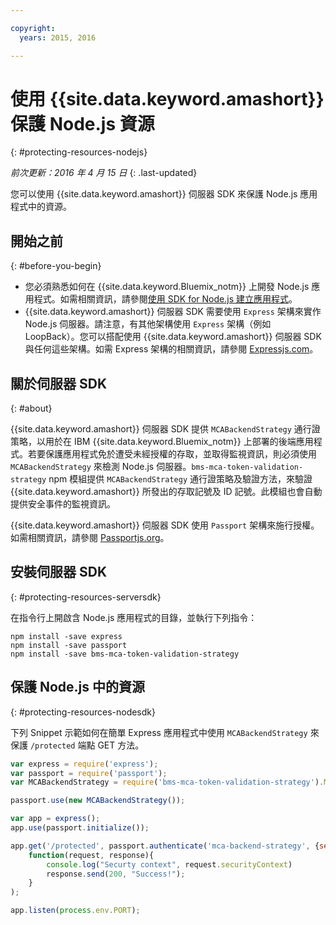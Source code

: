 ```yaml
---

copyright:
  years: 2015, 2016

---
```


# 使用 {{site.data.keyword.amashort}} 保護 Node.js 資源
{: #protecting-resources-nodejs}

*前次更新：2016 年 4 月 15 日*
{: .last-updated}

您可以使用 {{site.data.keyword.amashort}} 伺服器 SDK 來保護 Node.js 應用程式中的資源。

## 開始之前
{: #before-you-begin}

* 您必須熟悉如何在 {{site.data.keyword.Bluemix_notm}} 上開發 Node.js 應用程式。如需相關資訊，請參閱[使用 SDK for Node.js 建立應用程式](https://console.{DomainName}/docs/runtimes/nodejs/index.html#nodejs_runtime)。
* {{site.data.keyword.amashort}} 伺服器 SDK 需要使用 `Express` 架構來實作 Node.js 伺服器。請注意，有其他架構使用 `Express` 架構（例如 LoopBack）。您可以搭配使用 {{site.data.keyword.amashort}} 伺服器 SDK 與任何這些架構。如需 Express 架構的相關資訊，請參閱 [Expressjs.com](http://expressjs.com/)。

## 關於伺服器 SDK
{: #about}

{{site.data.keyword.amashort}} 伺服器 SDK 提供 `MCABackendStrategy` 通行證策略，以用於在 IBM {{site.data.keyword.Bluemix_notm}} 上部署的後端應用程式。若要保護應用程式免於遭受未經授權的存取，並取得監視資訊，則必須使用 `MCABackendStrategy` 來檢測 Node.js 伺服器。`bms-mca-token-validation-strategy` npm 模組提供 `MCABackendStrategy` 通行證策略及驗證方法，來驗證 {{site.data.keyword.amashort}} 所發出的存取記號及 ID 記號。此模組也會自動提供安全事件的監視資訊。

{{site.data.keyword.amashort}} 伺服器 SDK 使用 `Passport` 架構來施行授權。如需相關資訊，請參閱 [Passportjs.org](http://passportjs.org/)。

## 安裝伺服器 SDK
{: #protecting-resources-serversdk}

在指令行上開啟含 Node.js 應用程式的目錄，並執行下列指令：

```
npm install -save express
npm install -save passport
npm install -save bms-mca-token-validation-strategy
```

## 保護 Node.js 中的資源
{: #protecting-resources-nodesdk}

下列 Snippet 示範如何在簡單 Express 應用程式中使用 `MCABackendStrategy` 來保護 `/protected` 端點 GET 方法。

```JavaScript
var express = require('express');
var passport = require('passport');
var MCABackendStrategy = require('bms-mca-token-validation-strategy').MCABackendStrategy;

passport.use(new MCABackendStrategy());

var app = express();
app.use(passport.initialize());

app.get('/protected', passport.authenticate('mca-backend-strategy', {session: false }),
    function(request, response){
		console.log("Securty context", request.securityContext)    
		response.send(200, "Success!");
    }
);

app.listen(process.env.PORT);
```
